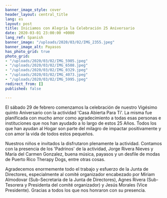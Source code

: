 ```yaml
---
banner_image_style: cover
header_layout: central_title
lang: es
layout: post
title: Iniciamos con Alegría la Celebración 25 Aniversario
date: 2020-03-01 23:00:00 +0000
lang_ref: Spanish
banner_image: "/uploads/2020/03/02/IMG_2355.jpeg"
banner_image_alt: Payasos
has_photo_grid: true
photo_grid:
- "/uploads/2020/03/02/IMG_5905.jpeg"
- "/uploads/2020/03/02/IMG_6508.jpeg"
- "/uploads/2020/03/02/IMG_0329.jpeg"
- "/uploads/2020/03/02/IMG_4073.jpeg"
- "/uploads/2020/03/02/IMG_5995.jpeg"
redirect_from: []
published: false

---
```

El sábado 29 de febrero comenzamos la celebración de nuestro Vigésimo quinto Aniversario con la actividad 'Casa Abierta Para Tí'. La misma fue planificada con mucho amor como agradecimiento a todas esas personas e instituciones que nos han ayudado a lo largo de estos 25 Años. Todos los que han ayudan al Hogar son parte del milagro de impactar positivamente y con amor la vida de todos estos pequeños.

Nuestros niños e invitados la disfrutaron plenamente la actividad. Contamos con la presencia de los 'Padrinos' de la actividad, Jorge Rivera Nieves y María del Carmen Gonzalez, buena música, payasos y un desfile de modas de Puerto Rico Therapy Dogs, entre otras cosas. 

Agradecemos enormemente todo el trabajo y esfuerzo de la Junta de Directores, especialmente al comité organizador encabezado por Miriam Almodovar (Sub-Secretaria de la Junta de Directores), Agnes Rivera (Sub-Tesorera y Presidenta del comité organizador) y Jesús Morales (Vice Presidente). Gracias a todos los que nos honraron con su presencia.